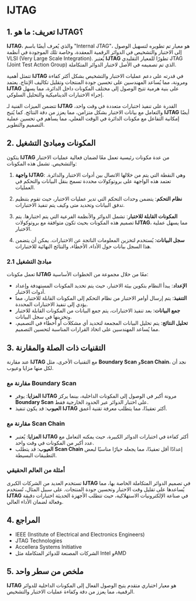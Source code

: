 # IJTAG

## 1. تعريف: ما هو **IJTAG**؟
**IJTAG**، والذي يُعرف أيضًا باسم "Internal JTAG"، هو معيار تم تطويره لتسهيل الوصول إلى الاختبار والتشخيص في الدوائر الرقمية المعقدة، وخاصة تلك الموجودة في أنظمة VLSI (Very Large Scale Integration). يُعتبر **IJTAG** تطورًا للمعيار التقليدي JTAG (Joint Test Action Group) الذي تم تصميمه في الأصل لاختبار الدوائر المتكاملة. 

تتمثل أهمية **IJTAG** في قدرته على دعم عمليات الاختبار والتشخيص بشكل أكثر كفاءة ومرونة، مما يُساعد المهندسين على تحسين جودة المنتجات وتقليل تكاليف الإنتاج. يعتمد **IJTAG** على بنية هرمية تتيح الوصول إلى مختلف المكونات داخل الدائرة، مما يسهل إجراء الاختبارات الديناميكية والتحليل السلوكي. 

تتضمن الميزات الفنية لـ **IJTAG** القدرة على تنفيذ اختبارات متعددة في وقت واحد، والتعامل مع بيانات الاختبار بشكل متزامن، مما يعزز من دقة النتائج. كما يُتيح **IJTAG** أيضًا إمكانية التفاعل مع مكونات الدائرة في الوقت الفعلي، مما يساهم في تحسين عملية التصميم والتطوير.

## 2. المكونات ومبادئ التشغيل
يتكون **IJTAG** من عدة مكونات رئيسية تعمل معًا لضمان فعالية عمليات الاختبار والتشخيص. تشمل هذه المكونات:

1. **واجهة IJTAG**: وهي النقطة التي يتم من خلالها الاتصال بين أدوات الاختبار والدائرة. تعتمد هذه الواجهة على بروتوكولات محددة تسمح بنقل البيانات والتحكم في العمليات.

2. **نظام التحكم**: يتضمن وحدات التحكم التي تدير عمليات الاختبار، حيث تقوم بتنظيم تدفق البيانات وتحديد متى وكيف يتم تنفيذ الاختبارات.

3. **المكونات القابلة للاختبار**: تشمل الدوائر والأنظمة الفرعية التي يتم اختبارها. يتم تصميم هذه المكونات بحيث تكون متوافقة مع بروتوكولات **IJTAG**، مما يسهل عملية الاختبار.

4. **سجل البيانات**: يُستخدم لتخزين المعلومات الناتجة عن الاختبارات. يمكن أن يتضمن هذا السجل بيانات حول الأداء، الأخطاء، والنتائج النهائية للاختبارات.

### 2.1 مبادئ التشغيل
تعمل مكونات **IJTAG** معًا من خلال مجموعة من الخطوات الأساسية:

- **الإعداد**: يبدأ النظام بتكوين بيئة الاختبار، حيث يتم تحديد المكونات المستهدفة وإعداد أدوات الاختبار.
- **التنفيذ**: يتم إرسال أوامر الاختبار من نظام التحكم إلى المكونات القابلة للاختبار، مما يؤدي إلى تنفيذ الاختبارات المحددة.
- **جمع البيانات**: بعد تنفيذ الاختبارات، يتم جمع البيانات من المكونات القابلة للاختبار وتخزينها في سجل البيانات.
- **تحليل النتائج**: يتم تحليل البيانات المجمعة لتحديد أي مشكلات أو أخطاء في التصميم، مما يُساعد المهندسين على اتخاذ القرارات المناسبة لتحسين التصميم.

## 3. التقنيات ذات الصلة والمقارنة
عند مقارنة **IJTAG** مع التقنيات الأخرى، مثل **Boundary Scan** و**Scan Chain**، نجد أن لكل منها مزايا وعيوب. 

### مقارنة مع **Boundary Scan**
- **المزايا**: يوفر **IJTAG** مرونة أكبر في الوصول إلى المكونات الداخلية، بينما يركز **Boundary Scan** على اختبار الدوائر عبر الحدود الخارجية فقط.
- **العيوب**: قد يكون تنفيذ **IJTAG** أكثر تعقيدًا، مما يتطلب معرفة تقنية أعمق.

### مقارنة مع **Scan Chain**
- **المزايا**: يُعتبر **IJTAG** أكثر كفاءة في اختبارات الدوائر الكبيرة، حيث يمكنه التعامل مع عدد أكبر من المكونات في وقت واحد.
- **العيوب**: قد يتطلب **Scan Chain** إعدادًا أقل تعقيدًا، مما يجعله خيارًا مناسبًا لبعض التطبيقات البسيطة.

### أمثلة من العالم الحقيقي
تستخدم العديد من الشركات الكبرى **IJTAG** في تصميم الدوائر المتكاملة الخاصة بها، مما يُساعدها على تقليل وقت الاختبار وتحسين جودة المنتجات. على سبيل المثال، تُستخدم **IJTAG** في صناعة الإلكترونيات الاستهلاكية، حيث تتطلب الأجهزة الحديثة اختبارات دقيقة وفعالة لضمان الأداء العالي.

## 4. المراجع
- IEEE (Institute of Electrical and Electronics Engineers)
- JTAG Technologies
- Accellera Systems Initiative
- الشركات المصنعة للدوائر المتكاملة مثل Intel وAMD

## 5. ملخص من سطر واحد
**IJTAG** هو معيار اختباري متقدم يتيح الوصول الفعال إلى المكونات الداخلية للدوائر الرقمية، مما يعزز من دقة وكفاءة عمليات الاختبار والتشخيص.